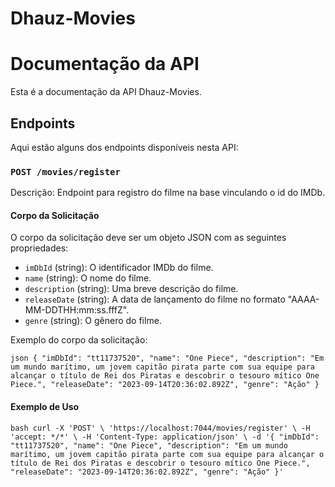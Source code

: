 # Dhauz-Movies

# Documentação da API

Esta é a documentação da API Dhauz-Movies.

## Endpoints

Aqui estão alguns dos endpoints disponíveis nesta API:

### `POST /movies/register`

Descrição: Endpoint para registro do filme na base vinculando o id do IMDb.

#### Corpo da Solicitação

O corpo da solicitação deve ser um objeto JSON com as seguintes propriedades:

- `imDbId` (string): O identificador IMDb do filme.
- `name` (string): O nome do filme.
- `description` (string): Uma breve descrição do filme.
- `releaseDate` (string): A data de lançamento do filme no formato "AAAA-MM-DDTHH:mm:ss.fffZ".
- `genre` (string): O gênero do filme.

Exemplo do corpo da solicitação:

`json
{
    "imDbId": "tt11737520",
    "name": "One Piece",
    "description": "Em um mundo marítimo, um jovem capitão pirata parte com sua equipe para alcançar o título de Rei dos Piratas e descobrir o tesouro mítico One Piece.",
    "releaseDate": "2023-09-14T20:36:02.892Z",
    "genre": "Ação"
}`

#### Exemplo de Uso

`bash
curl -X 'POST' \
  'https://localhost:7044/movies/register' \
  -H 'accept: */*' \
  -H 'Content-Type: application/json' \
  -d '{
    "imDbId": "tt11737520",
    "name": "One Piece",
    "description": "Em um mundo marítimo, um jovem capitão pirata parte com sua equipe para alcançar o título de Rei dos Piratas e descobrir o tesouro mítico One Piece.",
    "releaseDate": "2023-09-14T20:36:02.892Z",
    "genre": "Ação"
}'`